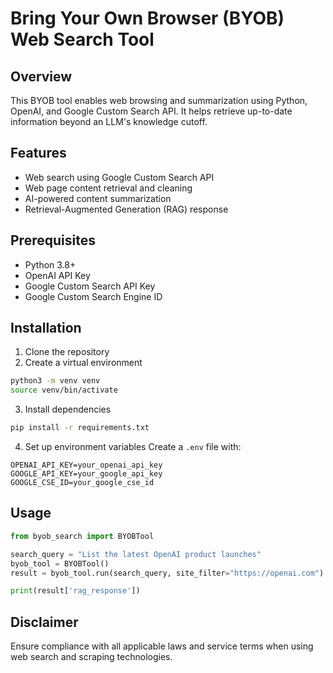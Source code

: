# Bring Your Own Browser (BYOB) Web Search Tool

## Overview
This BYOB tool enables web browsing and summarization using Python, OpenAI, and Google Custom Search API. It helps retrieve up-to-date information beyond an LLM's knowledge cutoff.

## Features
- Web search using Google Custom Search API
- Web page content retrieval and cleaning
- AI-powered content summarization
- Retrieval-Augmented Generation (RAG) response

## Prerequisites
- Python 3.8+
- OpenAI API Key
- Google Custom Search API Key
- Google Custom Search Engine ID

## Installation
1. Clone the repository
2. Create a virtual environment
```bash
python3 -m venv venv
source venv/bin/activate
```

3. Install dependencies
```bash
pip install -r requirements.txt
```

4. Set up environment variables
Create a `.env` file with:
```
OPENAI_API_KEY=your_openai_api_key
GOOGLE_API_KEY=your_google_api_key
GOOGLE_CSE_ID=your_google_cse_id
```

## Usage
```python
from byob_search import BYOBTool

search_query = "List the latest OpenAI product launches"
byob_tool = BYOBTool()
result = byob_tool.run(search_query, site_filter="https://openai.com")

print(result['rag_response'])
```

## Disclaimer
Ensure compliance with all applicable laws and service terms when using web search and scraping technologies.
